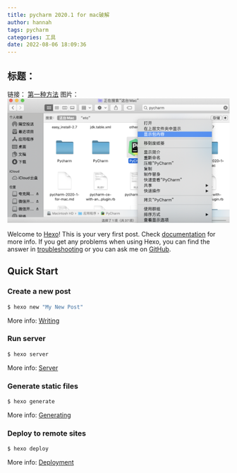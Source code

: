 ```yaml
---
title: pycharm 2020.1 for mac破解
author: hannah
tags: pycharm
categories: 工具
date: 2022-08-06 18:09:36
---
```

## 标题：

链接：
[第一种方法](http://t.zoukankan.com/DI-DIAO-p-12588658.html)
图片：
![右键显示包内容](/images/pycharm-2020-1-for-mac/pycharm.png)

Welcome to [Hexo](https://hexo.io/)! This is your very first post. Check [documentation](https://hexo.io/docs/) for more info. If you get any problems when using Hexo, you can find the answer in [troubleshooting](https://hexo.io/docs/troubleshooting.html) or you can ask me on [GitHub](https://github.com/hexojs/hexo/issues).

## Quick Start

### Create a new post

``` bash
$ hexo new "My New Post"
```

More info: [Writing](https://hexo.io/docs/writing.html)

### Run server

``` bash
$ hexo server
```

More info: [Server](https://hexo.io/docs/server.html)

### Generate static files

``` bash
$ hexo generate
```

More info: [Generating](https://hexo.io/docs/generating.html)

### Deploy to remote sites

``` bash
$ hexo deploy
```

More info: [Deployment](https://hexo.io/docs/deployment.html)
